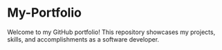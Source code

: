 # My-Portfolio
Welcome to my GitHub portfolio! This repository showcases my projects, skills, and accomplishments as a software developer.
